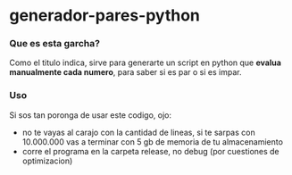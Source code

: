 # generador-pares-python

### Que es esta garcha?
Como el titulo indica, sirve para generarte un script en python que **evalua manualmente cada numero**, para saber si es par o si es impar.

### Uso
Si sos tan poronga de usar este codigo, ojo:
- no te vayas al carajo con la cantidad de lineas, si te sarpas con 10.000.000 vas a terminar con 5 gb de memoria de tu almacenamiento
- corre el programa en la carpeta release, no debug (por cuestiones de optimizacion)
